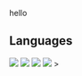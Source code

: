 hello

<h2> Languages </h2>
<div>
  <img src = https://img.shields.io/badge/Python-FFD43B?style=for-the-badge&logo=python&logoColor=blue>
  <img src = https://img.shields.io/badge/C%23-239120?style=for-the-badge&logo=c-sharp&logoColor=white>
  <img src = https://img.shields.io/badge/JavaScript-323330?style=for-the-badge&logo=javascript&logoColor=F7DF1E
  <img src = https://img.shields.io/badge/CSS3-1572B6?style=for-the-badge&logo=css3&logoColor=white>
  <img src = https://img.shields.io/badge/HTML5-E34F26?style=for-the-badge&logo=html5&logoColor=white>
  >
  
</div>
